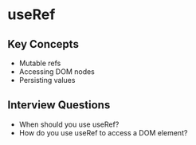 # useRef

## Key Concepts
- Mutable refs
- Accessing DOM nodes
- Persisting values

## Interview Questions
- When should you use useRef?
- How do you use useRef to access a DOM element?
